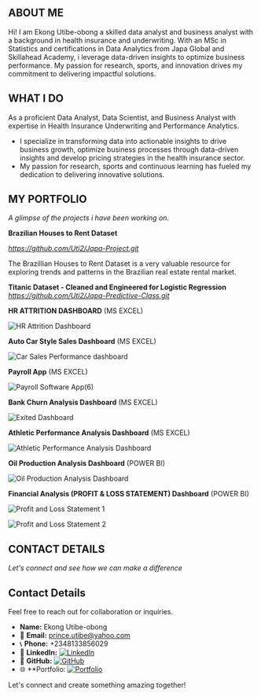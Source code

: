 ## ABOUT ME 
Hi! I am Ekong Utibe-obong a skilled data analyst and business analyst with a background in health insurance and underwriting. With an MSc in Statistics and certifications in Data Analytics from Japa Global and Skillahead Academy, i leverage data-driven insights to optimize business performance. My passion for research, sports, and innovation drives my commitment to delivering impactful solutions.
## WHAT I DO
As a proficient Data Analyst, Data Scientist, and Business Analyst with expertise in Health Insurance Underwriting and Performance Analytics. 
- I specialize in transforming data into actionable insights to drive business growth, optimize business processes through data-driven insights and develop pricing strategies in the health insurance sector. 
- My passion for research, sports and continuous learning has fueled my dedication to delivering innovative solutions.
  
## MY PORTFOLIO

*A glimpse of the projects i have been working on*.

**Brazilian Houses to Rent Dataset**

*https://github.com/Uti2/Japa-Project.git*

The Brazillian Houses to Rent Dataset is a very valuable resource for exploring trends and patterns in the Brazilian real estate rental market.

**Titanic Dataset - Cleaned and Engineered for Logistic Regression**
*https://github.com/Uti2/Japa-Predictive-Class.git*

**HR ATTRITION DASHBOARD** (MS EXCEL)

![HR Attrition Dashboard](https://github.com/user-attachments/assets/c7b72d01-5733-4f32-b385-13f6e655f8d9)

**Auto Car Style Sales Dashboard** (MS EXCEL)

![Car Sales Performance dashboard](https://github.com/user-attachments/assets/e4ee313a-c65b-40d5-817d-57727c7639c9)

**Payroll App** (MS EXCEL)

![Payroll Software App(6)](https://github.com/user-attachments/assets/a8a04258-df0a-4341-a094-06c40d7002b9)

**Bank Churn Analysis Dashboard** (MS EXCEL)

![Exited Dashboard](https://github.com/user-attachments/assets/dd61ef1a-748a-4518-a669-533158ad38dd)

**Athletic Performance Analysis Dashboard** (MS EXCEL)

![Athletic Performance Analysis Dashboard](https://github.com/user-attachments/assets/d627205b-9054-42ea-8945-0618c711dfae)

**Oil Production Analysis Dashboard** (POWER BI)

![Oil Production Analysis Dashboard](https://github.com/user-attachments/assets/15b69f1e-fef6-4102-b1ae-290e8ff244a1)

**Financial Analysis (PROFIT & LOSS STATEMENT) Dashboard** (POWER BI)

![Profit and Loss Statement 1](https://github.com/user-attachments/assets/c3cceb4f-ab13-4bf8-ae9a-9c8b0eef3d5e)

![Profit and Loss Statement 2](https://github.com/user-attachments/assets/84da6824-78fb-4584-b244-68316daf8e54)






## CONTACT DETAILS
*Let's connect and see how we can make a difference*

## Contact Details

Feel free to reach out for collaboration or inquiries.

- **Name:** Ekong Utibe-obong
- 📧 **Email:** prince.utibe@yahoo.com
- 📞 **Phone:** +2348133856029
- 🔗 **LinkedIn:** [![LinkedIn](https://img.shields.io/badge/LinkedIn-Connect-blue)](https://www.linkedin.com/in/ekongutibe)
- 🐙 **GitHub:**  [![GitHub](https://img.shields.io/badge/GitHub-Follow-black)](https://github.com/Uti2)
- 🌐 **Portfolio: [![Portfolio](https://img.shields.io/badge/Portfolio-View-orange)](https://uti2.github.io/portfolio/)

Let's connect and create something amazing together!

